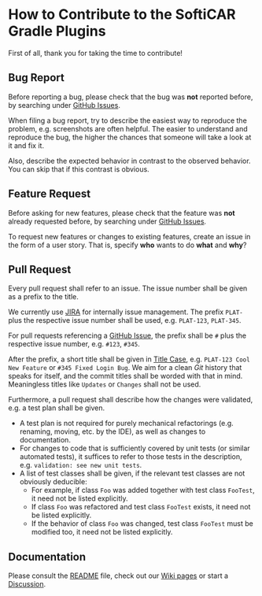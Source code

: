 # How to Contribute to the SoftiCAR Gradle Plugins

First of all, thank you for taking the time to contribute!

## Bug Report

Before reporting a bug, please check that the bug was **not** reported before, by searching under [GitHub Issues](../../issues).

When filing a bug report, try to describe the easiest way to reproduce the problem, e.g. screenshots are often helpful. The easier to understand and reproduce the bug, the higher the chances that someone will take a look at it and fix it.

Also, describe the expected behavior in contrast to the observed behavior. You can skip that if this contrast is obvious.

## Feature Request

Before asking for new features, please check that the feature was **not** already requested before, by searching under [GitHub Issues](../../issues).

To request new features or changes to existing features, create an issue in the form of a user story. That is, specify **who** wants to do **what** and **why**?

## Pull Request

Every pull request shall refer to an issue. The issue number shall be given as a prefix to the title.

We currently use [JIRA](https://www.atlassian.com/software/jira) for internally issue management. The prefix `PLAT-` plus the respective issue number shall be used, e.g. `PLAT-123`, `PLAT-345`. 

For pull requests referencing a [GitHub Issue](../../issues), the prefix shall be `#` plus the respective issue number, e.g. `#123`, `#345`.

After the prefix, a short title shall be given in [Title Case](https://en.wikipedia.org/wiki/Title_case), e.g. `PLAT-123 Cool New Feature` or `#345 Fixed Login Bug`. We aim for a clean *Git* history that speaks for itself, and the commit titles shall be worded with that in mind. Meaningless titles like `Updates` or `Changes` shall not be used.

Furthermore, a pull request shall describe how the changes were validated, e.g. a test plan shall be given.
- A test plan is not required for purely mechanical refactorings (e.g. renaming, moving, etc. by the IDE), as well as changes to documentation.
- For changes to code that is sufficiently covered by unit tests (or similar automated tests), it suffices to refer to those tests in the description, e.g. `validation: see new unit tests`.
- A list of test classes shall be given, if the relevant test classes are not obviously deducible:
  - For example, if class `Foo` was added together with test class `FooTest`, it need not be listed explicitly.
  - If class `Foo` was refactored and test class `FooTest` exists, it need not be listed explicitly.
  - If the behavior of class `Foo` was changed, test class `FooTest` must be modified too, it need not be listed explicitly.

## Documentation

Please consult the [README](README.md) file, check out our [Wiki pages](../../wiki) or start a [Discussion](../../discussions).
